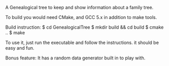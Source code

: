 A Genealogical tree to keep and show information about a family tree.

To build you would need CMake, and GCC 5.x in addition to make tools.

Build instruction:
  $ cd GenealogicalTree
  $ mkdir build && cd build
  $ cmake ..
  $ make

To use it, just run the executable and follow the instructions. it should be easy and fun.

Bonus feature: It has a random data generator built in to play with.
